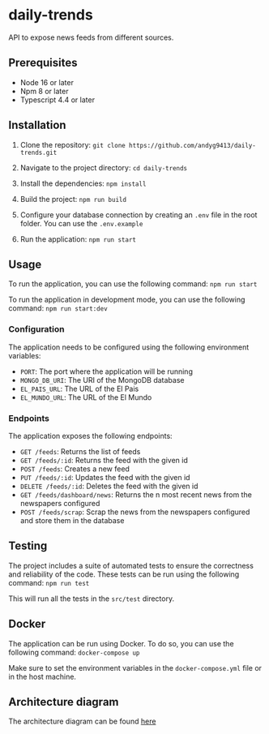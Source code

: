 # daily-trends

API to expose news feeds from different sources.

## Prerequisites

- Node 16 or later
- Npm 8 or later
- Typescript 4.4 or later

## Installation

1. Clone the repository:
   `git clone https://github.com/andyg9413/daily-trends.git`

2. Navigate to the project directory:
   `cd daily-trends`

3. Install the dependencies:
   `npm install`

4. Build the project:
   `npm run build`

5. Configure your database connection by creating an `.env` file in the root folder. You can use the `.env.example`

6. Run the application:
   `npm run start`

## Usage

To run the application, you can use the following command:
`npm run start`

To run the application in development mode, you can use the following command:
`npm run start:dev`

### Configuration

The application needs to be configured using the following environment variables:
- `PORT`: The port where the application will be running
- `MONGO_DB_URI`: The URI of the MongoDB database
- `EL_PAIS_URL`: The URL of the El Pais
- `EL_MUNDO_URL`: The URL of the El Mundo

### Endpoints
The application exposes the following endpoints:
- `GET /feeds`: Returns the list of feeds
- `GET /feeds/:id`: Returns the feed with the given id
- `POST /feeds`: Creates a new feed
- `PUT /feeds/:id`: Updates the feed with the given id
- `DELETE /feeds/:id`: Deletes the feed with the given id
- `GET /feeds/dashboard/news`: Returns the n most recent news from the newspapers configured
- `POST /feeds/scrap`: Scrap the news from the newspapers configured and store them in the database

## Testing

The project includes a suite of automated tests to ensure the correctness and reliability of the code. These tests can
be run using the following command:
`npm run test`

This will run all the tests in the `src/test` directory.

## Docker

The application can be run using Docker. To do so, you can use the following command:
`docker-compose up`

Make sure to set the environment variables in the `docker-compose.yml` file or in the host machine.

## Architecture diagram

The architecture diagram can be found [here](https://viewer.diagrams.net/?tags=%7B%7D&highlight=0000ff&edit=_blank&layers=1&nav=1&title=DailyTrends.drawio#R7V1bc5s4FP41fgyjC%2BLy2MRJNzvNbrbe6W6fdoit2EyxcTG59devZCQMkrAxBuxc8ExrDiCjcz6dm46UAb6YP39OguXsJp7QaIDA5HmAhwOEoO8B9h%2BnvAgKcHFGmSbhRNA2hFH4i8obBfUhnNBV6cY0jqM0XJaJ43ixoOO0RAuSJH4q33YfR%2BVfXQZTqhFG4yDSqf%2BEk3SWUT3kbui%2F0XA6k78MHT%2B7cheMf0yT%2BGEhfm8RL2h2ZR7IZkQfV7NgEj8VSPhygC%2BSOE6zb%2FPnCxpxvkqOZc9dVVzNXzmhi7TOAw4FY29sgzviugD4%2BAx6WROPQfQg%2BCDeNH2RjOF9W%2Bq%2FVBZHcCdvF119pElKnwu3ijf6TOM5TZMXdou4ShzxiEAOEadPGykgia5ZUQJYEAMh%2BWne9IYF7IvgQl2OwN0cYWJc8q8cYzQZ4PP7eJGOxHXIzlfLYBwupn%2FHS04AjMIYJFEFEc4IOZyQnRFu41WYhvGCkSJ6z66cz9J5JNpcI4zy1%2Bbt5UjiJ%2BN4Ho7F9yi4o9F5DsmLOIrZGw7XoGSPpUn8I8c3FK9%2BFczDiHP%2FG00mwSKQPcrG6Pr9gyic8vcaM%2Fmvu6wDohpcu6FwJFkTTdZXlDKeLRibooj1s13JE6AIHrrvXfDiqldWAbauAiBEOizcFlDx9a%2Fr6Or%2BcpjEv76Obn%2FdDb%2F%2BvjpDGjDGOShWGipYJxWZZexWZHAfRpFC0rjLWRYyo%2FRJXJiHkwn%2FmfOnWZjSEUMX%2F80nZoM1ZHQiGFgWzBnWBOMYhmsno9VxNcbTCTPh4lRwtMyTgkgYV5KXfzndQsSWhO%2BMcAYsAJCk3NIkZC%2FLpbFuYhKsZuv2YI1BFiTpVci7tH6ULiafuGfCTuMlXWSU8vXiUKs5ItdvOXzO2%2BBnL5UYEOZsFT8kY1rBWSykyl5%2FStNtw0KMC873rehJaBSk4WPZtTKhQTx6G4fshXPUOb5jMWDlByqB0HEdy%2FfLbWavLppRQJa%2FV0PcAQ13dUBGPFwEGbAgIm8CY%2FQ5TLMuOgCLc95DyEaRL843j%2FKT4pNq15shVnppRcRWwro9tB5kU%2FBux7IgTCHuSj%2Bgkm87e1vQ3cSguyXtwCFMyoYDAcUkZOLVBqzWDlR9A62l9oa%2BUWy6j3ib0BXjerD22BD4ErwYPMVT9QlkeFPfA4BuWQD5edE7Qx15AUaRQHyQJ3B62jbXqDDzTIRGBczMkb01asEG%2Bb5ig5Dn7dLuJvvUTEkjcmJuhUfUTINvkWZqiQClKadfrQSdd2VN1BSRGvjVtyb%2BjpY6llueHnuXcvNVk9BYblpLXctNdwOG8TwI36MD4INjOwDoBNLW%2BSPSLzUkrXJaKZepmopWsiO4Rnjx2vPWkjih98FDlJrTmoXxtLmvpiPGz%2FWHa6RAt6N0v%2Fx3Z5gxvqTuR6xo8hiO6etJcx7KfHnVtohd%2FLjaeLax5eDCx9YlhZDlERfaSP5rdyQ4qHsSfPJilEmv5bF%2F9JkLSRwwo7I%2Bdg5%2Bduf9%2Bmg2%2FIs%2F1IMCEFddZLmo8MFlZxVbuHToZphFNMDffKAOUNexoA9s15H%2FdoRPfFi6%2FuSC9Oau9oE%2BtO94JRRgv6ET7St%2BnNNzJg17ByGikNcAoDSBAyxejPEWcuuVIGtn%2Fgb3BFmiRGt2U8gSW4Fsz2kW7GtG9iZeTOPheaWBHb9EIQNwgiu8mQKi7zKof7nLCTky%2F3xIWTO5bRbwIe1EdI4a0HmGgA6Y3NDOIjob7Q5f3m5eBGqMbZwY0ZvqeIjYeuA5DNLgPeRFPFhmPfCPnRixDzOxp2kruc2HFoC5E5DZfILhDmu631zGyU5TuKihcnChb7lljHqwX%2B0gu%2FIWAYnVAg8XNQHkZvbPhoNyOcX%2Bk3%2B1HMitvuFuJ9LvZxiwcMWSRX%2FSUSENR4Lj23pbqN%2BRUKOwuOuctYfLmoUYHL%2BKgr6uLBauwZaPvHWveWtS3xU6Im70gCGhSy7QOAlfe%2FJ6DwlIBWf5vmfnH1Ia5rKcuSAtV0l2kx6dVMNUFc9cf5Xie2lZAXwkrzvWAhKDmLlA%2FuYogxCagiNs0BleZ8GRreHuegO6a86e%2B%2BBj6uS1oq%2Fs2mAD2kwzq22gzX1eLqMoWMKz6c8f15e3Nz%2BvsGEJiR4JbUKUcRSsVlys1SAo1F0TGRiIwCOr6tsrUChFVnsKZXcsUbfyup9sG1SK9bTZ9NrZNqIm2zqLpo2Y0hWYhqnOy14UFjiGYiBjCQNS5wDaqwaqMdQ%2BQoiuQoitQD288qVD2OhuKOsUk%2BYrih4OZH5F5YsDtSF9SpUvSFeDPH645ML7iB169t7aQaBDLJsU6l7cspl1seXBTdmLrKs5euGLsfN6Quuaw%2FMDmG8PmJiXopxgQZax7%2FutP6wRkOwIIbYJ4FQCA9Wfb1qnAuVkQj4VvBbq5lCWGbUXJ5w%2FerO7mfffMP6D%2FrqJgm8P37%2BcQVsTbY2yqkFxNmtQMVt1mjNyW8upFLDtnPytWMjW%2BgSXq1aBqLmIuujDSj2Pti9G13DTF8do%2BCvEpZr2rY5LNUlVT20plWKmBJBtSjd2t4kIdDW2fGIqkTn%2Fr3Ll8HbR17aoWNlSBPW5mkgf2s1TKlv5cUCipQhYEx9aAWzlYt23nETpafsj1Cj70aesdcU0GjMlsKTJiL7F1SOnJ3ipDJU6adMUGbKQoyPD8SzcQqRgNlx6CLta44NJ%2BNWYqxakAywb2wBCjzfhEgjKy3Ew357BdRxeg4v5FgCOLj2%2Bw4BDeAbDhxjYMkIsr%2B2zPJccLkqzPdIk%2BQd9Wo0YOz%2FGeNUYN%2FinNYBVPWOiFl31PsiNyNAnTS6jZRCu3ugCwpOFB1T8YeP2OkfAh54uuozmjLvxB0B61h%2FK%2Br9TAYhhAbKGiaYVDi6WFQ2iwsGX%2ByLtWwq9NflT6SMUKxyqteex0pZIrWdomjjS1iGpKw26ThzVKP5tCiECyltpIds5LQjhY0IIqxBquqMSJnwOZHPA4wKq9UmOHFBFMFUCyUaWk2%2FZVrkxG7QAypeKZOh0SaON2QxTMB2htVae3D0mpLV9CiEzfl6hHlUxhLWVpLLRj7O92a4Rrm%2FY8tqSyjv8o12rLtW94EyVni3lj9np5o8zZBLc%2FPULfPk%2F)